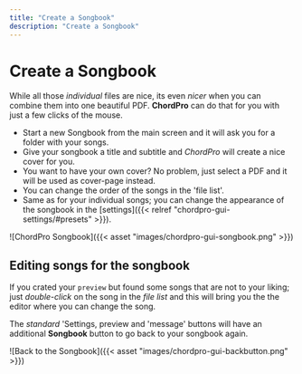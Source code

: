 ```yaml
---
title: "Create a Songbook"
description: "Create a Songbook"
---
```


# Create a Songbook

While all those *individual* files are nice, its even *nicer* when you can combine them into one beautiful PDF. **ChordPro** can do that for you with just a few clicks of the mouse.

- Start a new Songbook from the main screen and it will ask you for a folder with your songs.
- Give your songbook a title and subtitle and *ChordPro* will create a nice cover for you.
- You want to have your own cover? No problem, just select a PDF and it will be used as cover-page instead.
- You can change the order of the songs in the 'file list'.
- Same as for your individual songs; you can change the appearance of the songbook in the [settings]({{< relref "chordpro-gui-settings/#presets" >}}).

![ChordPro Songbook]({{< asset "images/chordpro-gui-songbook.png" >}})

## Editing songs for the songbook

If you crated your `preview` but found some songs that are not to your liking; just *double-click* on the song in the *file list* and this will bring you the the editor where you can change the song.

The *standard* 'Settings, preview and 'message' buttons will have an additional **Songbook** button to go back to your songbook again.

![Back to the Songbook]({{< asset "images/chordpro-gui-backbutton.png" >}})

